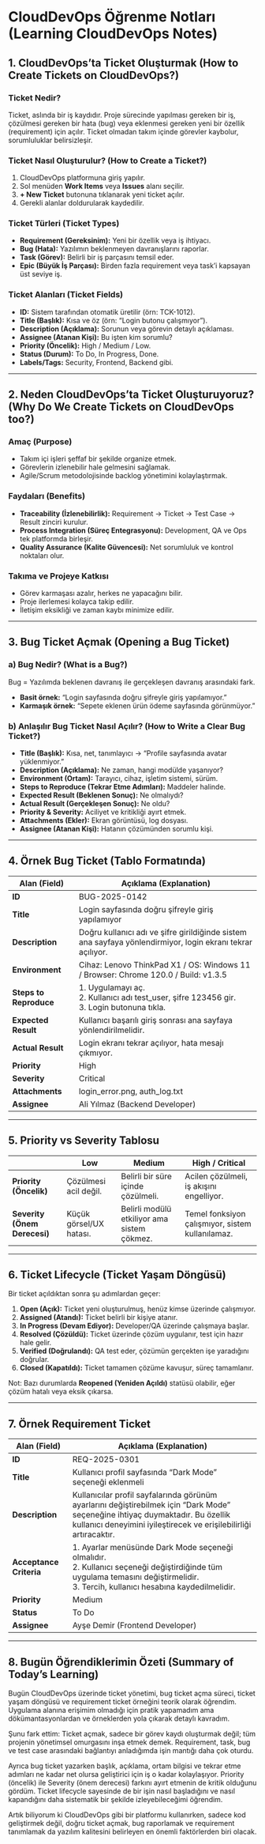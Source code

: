 # CloudDevOps Öğrenme Notları (Learning CloudDevOps Notes)

## 1. CloudDevOps’ta Ticket Oluşturmak (How to Create Tickets on CloudDevOps?)

### Ticket Nedir?  
Ticket, aslında bir iş kaydıdır. Proje sürecinde yapılması gereken bir iş, çözülmesi gereken bir hata (bug) veya eklenmesi gereken yeni bir özellik (requirement) için açılır. Ticket olmadan takım içinde görevler kaybolur, sorumluluklar belirsizleşir.  

### Ticket Nasıl Oluşturulur? (How to Create a Ticket?)  
1. CloudDevOps platformuna giriş yapılır.  
2. Sol menüden **Work Items** veya **Issues** alanı seçilir.  
3. **+ New Ticket** butonuna tıklanarak yeni ticket açılır.  
4. Gerekli alanlar doldurularak kaydedilir.  

### Ticket Türleri (Ticket Types)  
- **Requirement (Gereksinim):** Yeni bir özellik veya iş ihtiyacı.  
- **Bug (Hata):** Yazılımın beklenmeyen davranışlarını raporlar.  
- **Task (Görev):** Belirli bir iş parçasını temsil eder.  
- **Epic (Büyük İş Parçası):** Birden fazla requirement veya task’i kapsayan üst seviye iş.  

### Ticket Alanları (Ticket Fields)  
- **ID:** Sistem tarafından otomatik üretilir (örn: TCK-1012).  
- **Title (Başlık):** Kısa ve öz (örn: “Login butonu çalışmıyor”).  
- **Description (Açıklama):** Sorunun veya görevin detaylı açıklaması.  
- **Assignee (Atanan Kişi):** Bu işten kim sorumlu?  
- **Priority (Öncelik):** High / Medium / Low.  
- **Status (Durum):** To Do, In Progress, Done.  
- **Labels/Tags:** Security, Frontend, Backend gibi.  

---

## 2. Neden CloudDevOps’ta Ticket Oluşturuyoruz? (Why Do We Create Tickets on CloudDevOps too?)

### Amaç (Purpose)  
- Takım içi işleri şeffaf bir şekilde organize etmek.  
- Görevlerin izlenebilir hale gelmesini sağlamak.  
- Agile/Scrum metodolojisinde backlog yönetimini kolaylaştırmak.  

### Faydaları (Benefits)  
- **Traceability (İzlenebilirlik):** Requirement → Ticket → Test Case → Result zinciri kurulur.  
- **Process Integration (Süreç Entegrasyonu):** Development, QA ve Ops tek platformda birleşir.  
- **Quality Assurance (Kalite Güvencesi):** Net sorumluluk ve kontrol noktaları olur.  

### Takıma ve Projeye Katkısı  
- Görev karmaşası azalır, herkes ne yapacağını bilir.  
- Proje ilerlemesi kolayca takip edilir.  
- İletişim eksikliği ve zaman kaybı minimize edilir.  

---

## 3. Bug Ticket Açmak (Opening a Bug Ticket)

### a) Bug Nedir? (What is a Bug?)  
Bug = Yazılımda beklenen davranış ile gerçekleşen davranış arasındaki fark.  

- **Basit örnek:** “Login sayfasında doğru şifreyle giriş yapılamıyor.”  
- **Karmaşık örnek:** “Sepete eklenen ürün ödeme sayfasında görünmüyor.”  

### b) Anlaşılır Bug Ticket Nasıl Açılır? (How to Write a Clear Bug Ticket?)  
- **Title (Başlık):** Kısa, net, tanımlayıcı → “Profile sayfasında avatar yüklenmiyor.”  
- **Description (Açıklama):** Ne zaman, hangi modülde yaşanıyor?  
- **Environment (Ortam):** Tarayıcı, cihaz, işletim sistemi, sürüm.  
- **Steps to Reproduce (Tekrar Etme Adımları):** Maddeler halinde.  
- **Expected Result (Beklenen Sonuç):** Ne olmalıydı?  
- **Actual Result (Gerçekleşen Sonuç):** Ne oldu?  
- **Priority & Severity:** Aciliyet ve kritikliği ayırt etmek.  
- **Attachments (Ekler):** Ekran görüntüsü, log dosyası.  
- **Assignee (Atanan Kişi):** Hatanın çözümünden sorumlu kişi.  

---

## 4. Örnek Bug Ticket (Tablo Formatında)

| Alan (Field)       | Açıklama (Explanation) |
|---------------------|------------------------|
| **ID**             | BUG-2025-0142 |
| **Title**          | Login sayfasında doğru şifreyle giriş yapılamıyor |
| **Description**    | Doğru kullanıcı adı ve şifre girildiğinde sistem ana sayfaya yönlendirmiyor, login ekranı tekrar açılıyor. |
| **Environment**    | Cihaz: Lenovo ThinkPad X1 / OS: Windows 11 / Browser: Chrome 120.0 / Build: v1.3.5 |
| **Steps to Reproduce** | 1. Uygulamayı aç. <br> 2. Kullanıcı adı test_user, şifre 123456 gir. <br> 3. Login butonuna tıkla. |
| **Expected Result** | Kullanıcı başarılı giriş sonrası ana sayfaya yönlendirilmelidir. |
| **Actual Result**   | Login ekranı tekrar açılıyor, hata mesajı çıkmıyor. |
| **Priority**        | High |
| **Severity**        | Critical |
| **Attachments**     | login_error.png, auth_log.txt |
| **Assignee**        | Ali Yılmaz (Backend Developer) |

---

## 5. Priority vs Severity Tablosu  

|                | Low | Medium | High / Critical |
|----------------|-----|--------|-----------------|
| **Priority (Öncelik)** | Çözülmesi acil değil. | Belirli bir süre içinde çözülmeli. | Acilen çözülmeli, iş akışını engelliyor. |
| **Severity (Önem Derecesi)** | Küçük görsel/UX hatası. | Belirli modülü etkiliyor ama sistem çökmez. | Temel fonksiyon çalışmıyor, sistem kullanılamaz. |

---

## 6. Ticket Lifecycle (Ticket Yaşam Döngüsü)

Bir ticket açıldıktan sonra şu adımlardan geçer:  

1. **Open (Açık):** Ticket yeni oluşturulmuş, henüz kimse üzerinde çalışmıyor.  
2. **Assigned (Atandı):** Ticket belirli bir kişiye atanır.  
3. **In Progress (Devam Ediyor):** Developer/QA üzerinde çalışmaya başlar.  
4. **Resolved (Çözüldü):** Ticket üzerinde çözüm uygulanır, test için hazır hale gelir.  
5. **Verified (Doğrulandı):** QA test eder, çözümün gerçekten işe yaradığını doğrular.  
6. **Closed (Kapatıldı):** Ticket tamamen çözüme kavuşur, süreç tamamlanır.  

Not: Bazı durumlarda **Reopened (Yeniden Açıldı)** statüsü olabilir, eğer çözüm hatalı veya eksik çıkarsa.  

---

## 7. Örnek Requirement Ticket

| Alan (Field)       | Açıklama (Explanation) |
|---------------------|------------------------|
| **ID**             | REQ-2025-0301 |
| **Title**          | Kullanıcı profil sayfasında “Dark Mode” seçeneği eklenmeli |
| **Description**    | Kullanıcılar profil sayfalarında görünüm ayarlarını değiştirebilmek için “Dark Mode” seçeneğine ihtiyaç duymaktadır. Bu özellik kullanıcı deneyimini iyileştirecek ve erişilebilirliği artıracaktır. |
| **Acceptance Criteria** | 1. Ayarlar menüsünde Dark Mode seçeneği olmalıdır. <br> 2. Kullanıcı seçeneği değiştirdiğinde tüm uygulama temasını değiştirmelidir. <br> 3. Tercih, kullanıcı hesabına kaydedilmelidir. |
| **Priority**       | Medium |
| **Status**         | To Do |
| **Assignee**       | Ayşe Demir (Frontend Developer) |

---

## 8. Bugün Öğrendiklerimin Özeti (Summary of Today’s Learning)

Bugün CloudDevOps üzerinde ticket yönetimi, bug ticket açma süreci, ticket yaşam döngüsü ve requirement ticket örneğini teorik olarak öğrendim. Uygulama alanına erişimim olmadığı için pratik yapamadım ama dökümantasyonlardan ve örneklerden yola çıkarak detaylı kavradım.  

Şunu fark ettim: Ticket açmak, sadece bir görev kaydı oluşturmak değil; tüm projenin yönetimsel omurgasını inşa etmek demek. Requirement, task, bug ve test case arasındaki bağlantıyı anladığımda işin mantığı daha çok oturdu.  

Ayrıca bug ticket yazarken başlık, açıklama, ortam bilgisi ve tekrar etme adımları ne kadar net olursa geliştirici için iş o kadar kolaylaşıyor. Priority (öncelik) ile Severity (önem derecesi) farkını ayırt etmenin de kritik olduğunu gördüm. Ticket lifecycle sayesinde de bir işin nasıl başladığını ve nasıl kapandığını daha sistematik bir şekilde izleyebileceğimi öğrendim.  

Artık biliyorum ki CloudDevOps gibi bir platformu kullanırken, sadece kod geliştirmek değil, doğru ticket açmak, bug raporlamak ve requirement tanımlamak da yazılım kalitesini belirleyen en önemli faktörlerden biri olacak.  
